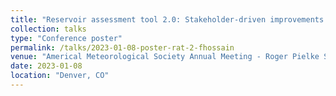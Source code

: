 ```yaml
---
title: "Reservoir assessment tool 2.0: Stakeholder-driven improvements to satellite remote sensing-based monitoring of reservoirs"
collection: talks
type: "Conference poster"
permalink: /talks/2023-01-08-poster-rat-2-fhossain
venue: "Americal Meteorological Society Annual Meeting - Roger Pielke Symposium"
date: 2023-01-08
location: "Denver, CO"
---
```

